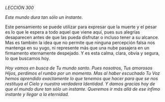 *LECCIÓN 300*

*Este mundo dura tan sólo un instante.*

Este pensamiento se puede utilizar para expresar que la muerte y el pesar es lo que le espera a todo aquel que viene aquí, pues sus alegrías desaparecen antes de que las pueda disfrutar o incluso tener a su alcance. Mas es también la idea que no permite que ninguna percepción falsa nos mantenga en su yugo, ni represente más que una nube pasajera en un firmamento eternamente despejado. Y es esta calma, clara, obvia y segura, lo que buscamos hoy.

_Hoy vamos en busca de Tu mundo santo. Pues nosotros, Tus amorosos Hijos, perdimos el rumbo por un momento. Mas al haber escuchado Tu Voz hemos aprendido exactamente lo que tenemos que hacer para que se nos restituya el Cielo y nuestra verdadera Identidad. Y damos gracias hoy de que el mundo dure tan sólo un instante. Queremos ir más allá de ese ínfimo instante y llegar a la eternidad._